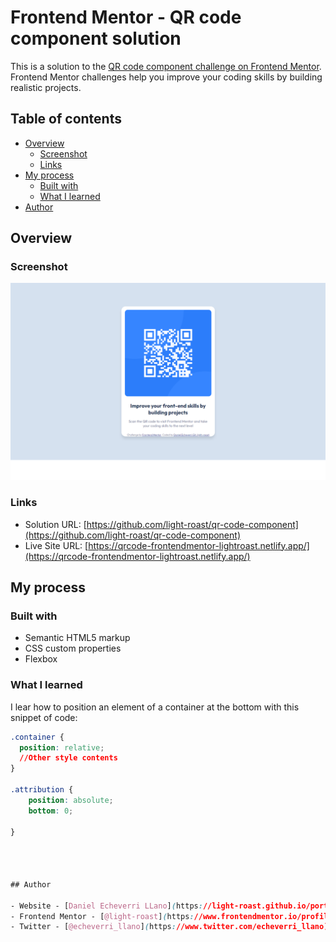 # Frontend Mentor - QR code component solution

This is a solution to the [QR code component challenge on Frontend Mentor](https://www.frontendmentor.io/challenges/qr-code-component-iux_sIO_H). Frontend Mentor challenges help you improve your coding skills by building realistic projects. 

## Table of contents

- [Overview](#overview)
  - [Screenshot](#screenshot)
  - [Links](#links)
- [My process](#my-process)
  - [Built with](#built-with)
  - [What I learned](#what-i-learned)
- [Author](#author)




## Overview

### Screenshot

![](./images/snapshot.png)

### Links

- Solution URL: [https://github.com/light-roast/qr-code-component](https://github.com/light-roast/qr-code-component)
- Live Site URL: [https://qrcode-frontendmentor-lightroast.netlify.app/](https://qrcode-frontendmentor-lightroast.netlify.app/)

## My process

### Built with

- Semantic HTML5 markup
- CSS custom properties
- Flexbox

### What I learned

I lear how to position an element of a container at the bottom with this snippet of code:
```css
.container {
  position: relative;
  //Other style contents
}

.attribution {
    position: absolute;
    bottom: 0;
    
}




## Author

- Website - [Daniel Echeverri LLano](https://light-roast.github.io/portafolio/)
- Frontend Mentor - [@light-roast](https://www.frontendmentor.io/profile/light-roast)
- Twitter - [@echeverri_llano](https://www.twitter.com/echeverri_llano)

